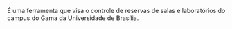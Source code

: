 É uma ferramenta que visa o controle de reservas de salas e laboratórios do campus do Gama da Universidade de Brasília.